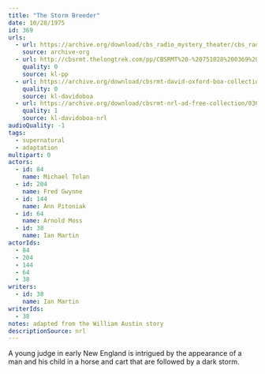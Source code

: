 ```yaml
---
title: "The Storm Breeder"
date: 10/28/1975
id: 369
urls: 
  - url: https://archive.org/download/cbs_radio_mystery_theater/cbs_radio_mystery_theater-0351-0400.zip/cbs_radio_mystery_theater-0351-0400%2Fcbsrmt_0369_the_storm_breeder.mp3
    source: archive-org
  - url: http://cbsrmt.thelongtrek.com/pp/CBSRMT%20-%20751028%200369%20The%20Storm%20Breeder_pp.mp3
    quality: 0
    source: kl-pp
  - url: https://archive.org/download/cbsrmt-david-oxford-boa-collection/CBSRMT-751028-0369-The-Storm-Breeder-(128-44)_WBBM-JE-{BoA}.mp3
    quality: 0
    source: kl-davidoboa
  - url: https://archive.org/download/cbsrmt-nrl-ad-free-collection/0369%20CBSRMT-751028-0369-The-Storm-Breeder-(128-44)_WBBM-JE-%7BBoA%7D%20(no%20ads).mp3
    quality: 1
    source: kl-davidoboa-nrl
audioQuality: -1
tags: 
  - supernatural
  - adaptation
multipart: 0
actors:  
  - id: 84
    name: Michael Tolan  
  - id: 204
    name: Fred Gwynne  
  - id: 144
    name: Ann Pitoniak  
  - id: 64
    name: Arnold Moss  
  - id: 38
    name: Ian Martin
actorIds:  
  - 84  
  - 204  
  - 144  
  - 64  
  - 38
writers:  
  - id: 38
    name: Ian Martin
writerIds:  
  - 38
notes: adapted from the William Austin story
descriptionSource: nrl
---
```

A young judge in early New England is intrigued by the appearance of a man and his child in a horse and cart that are followed by a dark storm. 